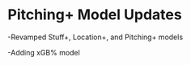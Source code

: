 # Pitching+ Model Updates
  -Revamped Stuff+, Location+, and Pitching+ models
  
  -Adding xGB% model

